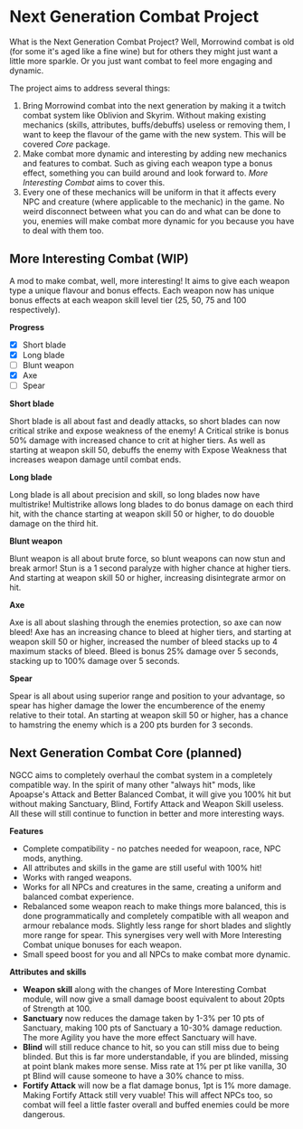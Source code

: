 # Next Generation Combat Project

What is the Next Generation Combat Project? Well, Morrowind combat is old (for some it's aged like a fine wine) but for others they might just want a little more sparkle. Or you just want combat to feel more engaging and dynamic.

The project aims to address several things:

1. Bring Morrowind combat into the next generation by making it a twitch combat system like Oblivion and Skyrim. Without making existing mechanics (skills, attributes, buffs/debuffs) useless or removing them, I want to keep the flavour of the game with the new system. This will be covered *Core* package.
2. Make combat more dynamic and interesting by adding new mechanics and features to combat. Such as giving each weapon type a bonus effect, something you can build around and look forward to. *More Interesting Combat* aims to cover this.
3. Every one of these mechanics will be uniform in that it affects every NPC and creature (where applicable to the mechanic) in the game. No weird disconnect between what you can do and what can be done to you, enemies will make combat more dynamic for you because you have to deal with them too.

## More Interesting Combat (WIP)

A mod to make combat, well, more interesting! It aims to give each weapon type a unique flavour and bonus effects. Each weapon now has unique bonus effects at each weapon skill level tier (25, 50, 75 and 100 respectively).

**Progress**

- [x] Short blade
- [x] Long blade
- [ ] Blunt weapon
- [x] Axe
- [ ] Spear

**Short blade** 

Short blade is all about fast and deadly attacks, so short blades can now critical strike and expose weakness of the enemy!
A Critical strike is bonus 50% damage with increased chance to crit at higher tiers.
As well as starting at weapon skill 50, debuffs the enemy with Expose Weakness that increases weapon damage until combat ends.

**Long blade**

Long blade is all about precision and skill, so long blades now have multistrike!
Multistrike allows long blades to do bonus damage on each third hit, with the chance starting at weapon skill 50 or higher, to do douoble damage on the third hit.

**Blunt weapon**

Blunt weapon is all about brute force, so blunt weapons can now stun and break armor!
Stun is a 1 second paralyze with higher chance at higher tiers. And starting at weapon skill 50 or higher, increasing disintegrate armor on hit. 

**Axe**

Axe is all about slashing through the enemies protection, so axe can now bleed!
Axe has an increasing chance to bleed at higher tiers, and starting at weapon skill 50 or higher, increased the number of bleed stacks up to 4 maximum stacks of bleed.
Bleed is bonus 25% damage over 5 seconds, stacking up to 100% damage over 5 seconds.

**Spear**

Spear is all about using superior range and position to your advantage, so spear has higher damage the lower the encumberence of the enemy relative to their total. An starting at weapon skill 50 or higher, has a chance to hamstring the enemy which is a 200 pts burden for 3 seconds. 

## Next Generation Combat Core (planned)

NGCC aims to completely overhaul the combat system in a completely compatible way. In the spirit of many other "always hit" mods,  like Apoapse's Attack and Better Balanced Combat, it will give you 100% hit but without making Sanctuary, Blind, Fortify Attack and Weapon Skill useless. All these will still continue to function in better and more interesting ways.

**Features**

* Complete compatibility - no patches needed for weapoon, race, NPC mods, anything.
* All attributes and skills in the game are still useful with 100% hit!
* Works with ranged weapons.
* Works for all NPCs and creatures in the same, creating a uniform and balanced combat experience.
* Rebalanced some weapon reach to make things more balanced, this is done programmatically and completely compatible with all weapon and armour rebalance mods. Slightly less range for short blades and slightly more range for spear. This synergises very well with More Interesting Combat unique bonuses for each weapon.
* Small speed boost for you and all NPCs to make combat more dynamic.

**Attributes and skills**

* __Weapon skill__ along with the changes of More Interesting Combat module, will now give a small damage boost equivalent to about 20pts of Strength at 100.
* __Sanctuary__ now reduces the damage taken by 1-3% per 10 pts of Sanctuary, making 100 pts of Sanctuary a 10-30% damage reduction. The more Agility you have the more effect Sanctuary will have.
* __Blind__ will still reduce chance to hit, so you can still miss due to being blinded. But this is far more understandable, if you are blinded, missing at point blank makes more sense. Miss rate at 1% per pt like vanilla, 30 pt Blind will cause someone to have a 30% chance to miss.
* __Fortify Attack__ will now be a flat damage bonus, 1pt is 1% more damage. Making Fortify Attack still very vuable! This will affect NPCs too, so combat will feel a little faster overall and buffed enemies could be more dangerous.
